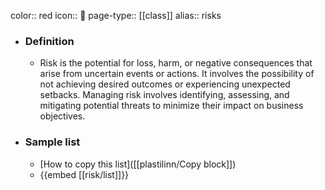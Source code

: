 color:: red
icon:: 🚨
page-type:: [[class]]
alias:: risks

- ### Definition 
  - Risk is the potential for loss, harm, or negative consequences that arise from uncertain events or actions. It involves the possibility of not achieving desired outcomes or experiencing unexpected setbacks. Managing risk involves identifying, assessing, and mitigating potential threats to minimize their impact on business objectives.
- ### Sample list
  - [How to copy this list]([[plastilinn/Copy block]])
  - {{embed [[risk/list]]}}



